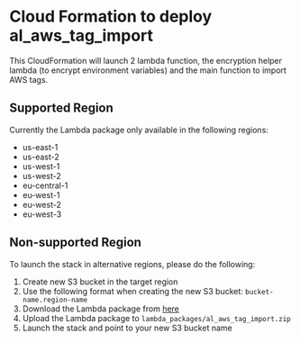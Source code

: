 Cloud Formation to deploy al_aws_tag_import
======================================
This CloudFormation will launch 2 lambda function, the encryption helper lambda (to encrypt environment variables) and the main function to import AWS tags.

Supported Region
-----------------
Currently the Lambda package only available in the following regions:

 - us-east-1
 - us-east-2
 - us-west-1
 - us-west-2
 - eu-central-1
 - eu-west-1
 - eu-west-2
 - eu-west-3

Non-supported Region
---------------------
To launch the stack in alternative regions, please do the following:

 1. Create new S3 bucket in the target region
 2. Use the following format when creating the new S3 bucket:  `bucket-name.region-name`
 3. Download the Lambda package from [here](/cloud_formation/al_aws_tag_import)
 4. Upload the Lambda package to `lambda_packages/al_aws_tag_import.zip`
 5. Launch the stack and point to your new S3 bucket name

